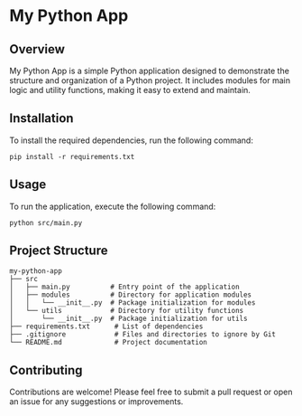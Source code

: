 # My Python App

## Overview
My Python App is a simple Python application designed to demonstrate the structure and organization of a Python project. It includes modules for main logic and utility functions, making it easy to extend and maintain.

## Installation
To install the required dependencies, run the following command:

```
pip install -r requirements.txt
```

## Usage
To run the application, execute the following command:

```
python src/main.py
```

## Project Structure
```
my-python-app
├── src
│   ├── main.py          # Entry point of the application
│   ├── modules          # Directory for application modules
│   │   └── __init__.py  # Package initialization for modules
│   └── utils            # Directory for utility functions
│       └── __init__.py  # Package initialization for utils
├── requirements.txt      # List of dependencies
├── .gitignore            # Files and directories to ignore by Git
└── README.md             # Project documentation
```

## Contributing
Contributions are welcome! Please feel free to submit a pull request or open an issue for any suggestions or improvements.